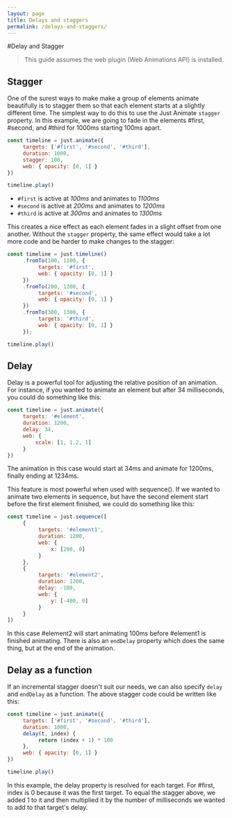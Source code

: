 ```yaml
---
layout: page
title: Delays and staggers
permalink: /delays-and-staggers/
---
```


#Delay and Stagger
> This guide assumes the web plugin (Web Animations API) is installed.

## Stagger

One of the surest ways to make make a group of elements animate beautifully is to stagger them so that each element starts at a slightly different time. The simplest way to do this to use the Just Animate ```stagger``` property. In this example, we are going to fade in the elements #first, #second, and #third for 1000ms starting 100ms apart.

```js
const timeline = just.animate({
     targets: ['#first', '#second', '#third'],
     duration: 1000,
     stagger: 100,
     web: { opacity: [0, 1] }
})

timeline.play()
```

- ```#first``` is active at *100ms* and animates to *1100ms*
- ```#second``` is active at *200ms* and animates to *1200ms*
- ```#third``` is active at *300ms* and animates to *1300ms*

This creates a nice effect as each element fades in a slight offset from one another. Without the ```stagger``` property, the same effect would take a lot more code and be harder to make changes to the stagger:

```js
const timeline = just.timeline()
     .fromTo(100, 1100, {
          targets: '#first',
          web: { opacity: [0, 1] }
     })
     .fromTo(200, 1200, {
          targets: '#second',
          web: { opacity: [0, 1] }
     })
     .fromTo(300, 1300, {
          targets: '#third',
          web: { opacity: [0, 1] }
     });

timeline.play()
```

## Delay

Delay is a powerful tool for adjusting the relative position of an animation.  For instance, if you wanted to animate an element but after 34 milliseconds, you could do something like this:

```js
const timeline = just.animate({
     targets: '#element',
     duration: 1200,
     delay: 34,
     web: {
         scale: [1, 1.2, 1]
     }
})
```

The animation in this case would start at 34ms and animate for 1200ms, finally ending at 1234ms.

This feature is most powerful when used with sequence(). If we wanted to animate two elements in sequence, but have the second element start before the first element finished, we could do something like this:

```js
const timeline = just.sequence([
     {
          targets: '#element1',
          duration: 1200,
          web: {
              x: [200, 0]
          }
     },
     {
          targets: '#element2',
          duration: 1200,
          delay: -100,
          web: {
              y: [-400, 0]
          }
     }
])
```

In this case #element2 will start animating 100ms before #element1 is finished animating.  There is also an ```endDelay``` property which does the same thing, but at the end of the animation.


## Delay as a function
If an incremental stagger doesn't suit our needs, we can also specify ```delay``` and ```endDelay``` as a function.  The above stagger code could be written like this:

```js
const timeline = just.animate({
     targets: ['#first', '#second', '#third'],
     duration: 1000,
     delay(t, index) {
          return (index + 1) * 100
     },
     web: { opacity: [0, 1] }
})

timeline.play()
```
In this example, the delay property is resolved for each target.  For #first, index is 0 because it was the first target.  To equal the stagger above, we added 1 to it and then multiplied it by the number of milliseconds we wanted to add to that target's delay.



